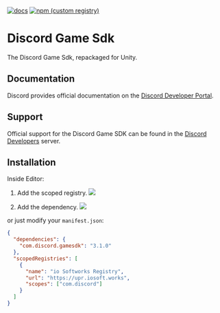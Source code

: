 ﻿[![docs](https://img.shields.io/badge/docs-passing-success?style=flat-square)](https://discord.com/developers/docs/game-sdk/getting-started) [![npm (custom registry)](https://img.shields.io/npm/v/com.discord.gamesdk/latest?label=unity%40latest&logo=unity&registry_uri=https%3A%2F%2Fupr.iosoft.works&style=flat-square)](https://upr.iosoft.works/-/web/detail/com.discord.gamesdk)

# Discord Game Sdk

The Discord Game Sdk, repackaged for Unity.

## Documentation

Discord provides official documentation on the [Discord Developer Portal](https://discord.com/developers/docs/game-sdk/getting-started).

## Support

Official support for the Discord Game SDK can be found in the [Discord Developers](http://discord.gg/discord-developers) server.

## Installation

Inside Editor:

1. Add the scoped registry.
   ![](https://cdn.iosoft.works/assets/upr/docs/com.discord.gamesdk/add-scoped-registry.png)

2. Add the dependency.
   ![](https://cdn.iosoft.works/assets/upr/docs/com.discord.gamesdk/install-package.png)

or just modify your `manifest.json`:

```json
{
  "dependencies": {
    "com.discord.gamesdk": "3.1.0"
  },
  "scopedRegistries": [
    {
      "name": "io Softworks Registry",
      "url": "https://upr.iosoft.works",
      "scopes": ["com.discord"]
    }
  ]
}
```
